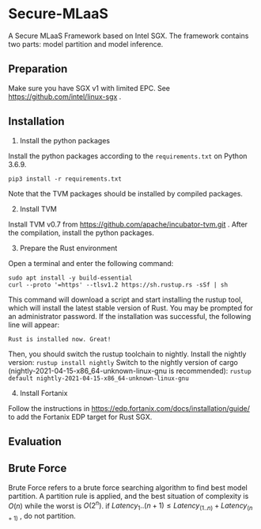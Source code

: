 # Secure-MLaaS
A Secure MLaaS Framework based on Intel SGX.
The framework contains two parts: model partition and model inference.


## Preparation

Make sure you have SGX v1 with limited EPC. See https://github.com/intel/linux-sgx .
## Installation 

1. Install the python packages

Install the python packages according to the `requirements.txt` on Python 3.6.9.

```
pip3 install -r requirements.txt
```

Note that the TVM packages should be installed by compiled packages. 

2. Install TVM

Install TVM v0.7 from https://github.com/apache/incubator-tvm.git .
After the compilation, install the python packages.

3. Prepare the Rust environment

Open a terminal and enter the following command:
```
sudo apt install -y build-essential
curl --proto '=https' --tlsv1.2 https://sh.rustup.rs -sSf | sh
```
This command will download a script and start installing the rustup tool, which will install the latest stable version of Rust. You may be prompted for an administrator password.
If the installation was successful, the following line will appear:
```
Rust is installed now. Great!
```

Then, you should switch the rustup toolchain to nightly. 
Install the nightly version:
`rustup install nightly`
Switch to the nightly version of cargo (nightly-2021-04-15-x86_64-unknown-linux-gnu is recommended):
`rustup default nightly-2021-04-15-x86_64-unknown-linux-gnu`

4. Install Fortanix

Follow the instructions in https://edp.fortanix.com/docs/installation/guide/ to add the Fortanix EDP target for Rust SGX.
## Evaluation


## Brute Force 
Brute Force refers to a brute force searching algorithm to find best model partition.
A partition rule is applied, and the best situation of complexity is $O(n)$ while the worst is $O(2^n)$.
if 
$Latency_1..(n+1)≤Latency_(1..n)+ Latency_(n+1)$
, do not partition.
